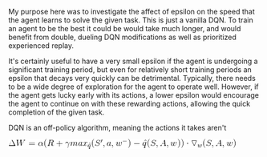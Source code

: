 My purpose here was to investigate the affect of epsilon on the speed that the agent learns to solve the given task. This is just a vanilla DQN. To train an agent to be the best it could be would take much longer, and would benefit from double, dueling DQN modifications as well as prioritized experienced replay.

It's certainly useful to have a very small epsilon if the agent is undergoing a significant training period, but even for relatively short training periods an epsilon that decays very quickly can be detrimental. Typically, there needs to be a wide degree of exploration for the agent to operate well. However, if the agent gets lucky early with its actions, a lower epsilon would encourage the agent to continue on with these rewarding actions, allowing the quick completion of the given task. 

DQN is an off-policy algorithm, meaning the actions it takes aren't 


![](uploads/dqn1.png)

